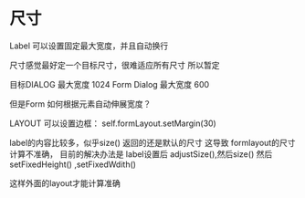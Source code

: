 # 尺寸

Label 可以设置固定最大宽度，并且自动换行

尺寸感觉最好定一个目标尺寸，很难适应所有尺寸
所以暂定

目标DIALOG 最大宽度  1024
Form Dialog 最大宽度  600


但是Form 如何根据元素自动伸展宽度？


LAYOUT 可以设置边框： 
  self.formLayout.setMargin(30)

label的内容比较多，似乎size() 返回的还是默认的尺寸
这导致 formlayout的尺寸计算不准确， 
目前的解决办法是  label设置后 adjustSize(),然后size()
  然后 setFixedHeight() ,setFixedWdith()

  这样外面的layout才能计算准确



